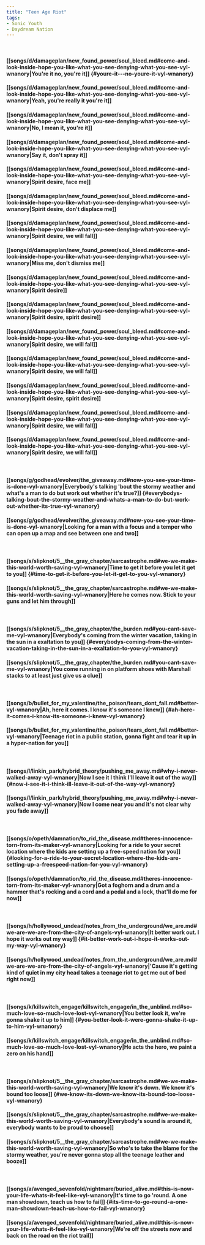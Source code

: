 ```yaml
---
title: "Teen Age Riot"
tags:
- Sonic Youth
- Daydream Nation
---
```

&nbsp;
#### [[songs/d/damageplan/new_found_power/soul_bleed.md#come-and-look-inside-hope-you-like-what-you-see-denying-what-you-see-vyl-wnanory|You're it   no, you're it]] {#youre-it---no-youre-it-vyl-wnanory}
#### [[songs/d/damageplan/new_found_power/soul_bleed.md#come-and-look-inside-hope-you-like-what-you-see-denying-what-you-see-vyl-wnanory|Yeah, you're really it   you're it]]
#### [[songs/d/damageplan/new_found_power/soul_bleed.md#come-and-look-inside-hope-you-like-what-you-see-denying-what-you-see-vyl-wnanory|No, I mean it, you're it]]
#### [[songs/d/damageplan/new_found_power/soul_bleed.md#come-and-look-inside-hope-you-like-what-you-see-denying-what-you-see-vyl-wnanory|Say it, don't spray it]]
#### [[songs/d/damageplan/new_found_power/soul_bleed.md#come-and-look-inside-hope-you-like-what-you-see-denying-what-you-see-vyl-wnanory|Spirit desire, face me]]
#### [[songs/d/damageplan/new_found_power/soul_bleed.md#come-and-look-inside-hope-you-like-what-you-see-denying-what-you-see-vyl-wnanory|Spirit desire, don't displace me]]
#### [[songs/d/damageplan/new_found_power/soul_bleed.md#come-and-look-inside-hope-you-like-what-you-see-denying-what-you-see-vyl-wnanory|Spirit desire, we will fall]]
#### [[songs/d/damageplan/new_found_power/soul_bleed.md#come-and-look-inside-hope-you-like-what-you-see-denying-what-you-see-vyl-wnanory|Miss me, don't dismiss me]]
#### [[songs/d/damageplan/new_found_power/soul_bleed.md#come-and-look-inside-hope-you-like-what-you-see-denying-what-you-see-vyl-wnanory|Spirit desire]]
#### [[songs/d/damageplan/new_found_power/soul_bleed.md#come-and-look-inside-hope-you-like-what-you-see-denying-what-you-see-vyl-wnanory|Spirit desire, spirit desire]]
#### [[songs/d/damageplan/new_found_power/soul_bleed.md#come-and-look-inside-hope-you-like-what-you-see-denying-what-you-see-vyl-wnanory|Spirit desire, we will fall]]
#### [[songs/d/damageplan/new_found_power/soul_bleed.md#come-and-look-inside-hope-you-like-what-you-see-denying-what-you-see-vyl-wnanory|Spirit desire, we will fall]]
#### [[songs/d/damageplan/new_found_power/soul_bleed.md#come-and-look-inside-hope-you-like-what-you-see-denying-what-you-see-vyl-wnanory|Spirit desire, spirit desire]]
#### [[songs/d/damageplan/new_found_power/soul_bleed.md#come-and-look-inside-hope-you-like-what-you-see-denying-what-you-see-vyl-wnanory|Spirit desire, we will fall]]
#### [[songs/d/damageplan/new_found_power/soul_bleed.md#come-and-look-inside-hope-you-like-what-you-see-denying-what-you-see-vyl-wnanory|Spirit desire, we will fall]]
&nbsp;
#### [[songs/g/godhead/evolver/the_giveaway.md#now-you-see-your-time-is-done-vyl-wnanory|Everybody's talking 'bout the stormy weather and what's a man to do but work out whether it's true?]] {#everybodys-talking-bout-the-stormy-weather-and-whats-a-man-to-do-but-work-out-whether-its-true-vyl-wnanory}
#### [[songs/g/godhead/evolver/the_giveaway.md#now-you-see-your-time-is-done-vyl-wnanory|Looking for a man with a focus and a temper who can open up a map and see between one and two]]
&nbsp;
#### [[songs/s/slipknot/5__the_gray_chapter/sarcastrophe.md#we-we-make-this-world-worth-saving-vyl-wnanory|Time to get it before you let it get to you]] {#time-to-get-it-before-you-let-it-get-to-you-vyl-wnanory}
#### [[songs/s/slipknot/5__the_gray_chapter/sarcastrophe.md#we-we-make-this-world-worth-saving-vyl-wnanory|Here he comes now. Stick to your guns and let him through]]
&nbsp;
#### [[songs/s/slipknot/5__the_gray_chapter/the_burden.md#you-cant-save-me-vyl-wnanory|Everybody's coming from the winter vacation, taking in the sun in a exaltation to you]] {#everybodys-coming-from-the-winter-vacation-taking-in-the-sun-in-a-exaltation-to-you-vyl-wnanory}
#### [[songs/s/slipknot/5__the_gray_chapter/the_burden.md#you-cant-save-me-vyl-wnanory|You come running in on platform shoes with Marshall stacks to at least just give us a clue]]
&nbsp;
#### [[songs/b/bullet_for_my_valentine/the_poison/tears_dont_fall.md#better-vyl-wnanory|Ah, here it comes. I know it's someone I knew]] {#ah-here-it-comes-i-know-its-someone-i-knew-vyl-wnanory}
#### [[songs/b/bullet_for_my_valentine/the_poison/tears_dont_fall.md#better-vyl-wnanory|Teenage riot in a public station, gonna fight and tear it up in a hyper-nation for you]]
&nbsp;
#### [[songs/l/linkin_park/hybrid_theory/pushing_me_away.md#why-i-never-walked-away-vyl-wnanory|Now I see it I think I'll leave it out of the way]] {#now-i-see-it-i-think-ill-leave-it-out-of-the-way-vyl-wnanory}
#### [[songs/l/linkin_park/hybrid_theory/pushing_me_away.md#why-i-never-walked-away-vyl-wnanory|Now I come near you and it's not clear why you fade away]]
&nbsp;
#### [[songs/o/opeth/damnation/to_rid_the_disease.md#theres-innocence-torn-from-its-maker-vyl-wnanory|Looking for a ride to your secret location where the kids are setting up a free-speed nation for you]] {#looking-for-a-ride-to-your-secret-location-where-the-kids-are-setting-up-a-freespeed-nation-for-you-vyl-wnanory}
#### [[songs/o/opeth/damnation/to_rid_the_disease.md#theres-innocence-torn-from-its-maker-vyl-wnanory|Got a foghorn and a drum and a hammer that's rocking and a cord and a pedal and a lock, that'll do me for now]]
&nbsp;
#### [[songs/h/hollywood_undead/notes_from_the_underground/we_are.md#we-are-we-are-from-the-city-of-angels-vyl-wnanory|It better work out. I hope it works out my way]] {#it-better-work-out-i-hope-it-works-out-my-way-vyl-wnanory}
#### [[songs/h/hollywood_undead/notes_from_the_underground/we_are.md#we-are-we-are-from-the-city-of-angels-vyl-wnanory|'Cause it's getting kind of quiet in my city head takes a teenage riot to get me out of bed right now]]
&nbsp;
#### [[songs/k/killswitch_engage/killswitch_engage/in_the_unblind.md#so-much-love-so-much-love-lost-vyl-wnanory|You better look it, we're gonna shake it up to him]] {#you-better-look-it-were-gonna-shake-it-up-to-him-vyl-wnanory}
#### [[songs/k/killswitch_engage/killswitch_engage/in_the_unblind.md#so-much-love-so-much-love-lost-vyl-wnanory|He acts the hero, we paint a zero on his hand]]
&nbsp;
#### [[songs/s/slipknot/5__the_gray_chapter/sarcastrophe.md#we-we-make-this-world-worth-saving-vyl-wnanory|We know it's down. We know it's bound too loose]] {#we-know-its-down-we-know-its-bound-too-loose-vyl-wnanory}
#### [[songs/s/slipknot/5__the_gray_chapter/sarcastrophe.md#we-we-make-this-world-worth-saving-vyl-wnanory|Everybody's sound is around it, everybody wants to be proud to choose]]
#### [[songs/s/slipknot/5__the_gray_chapter/sarcastrophe.md#we-we-make-this-world-worth-saving-vyl-wnanory|So who's to take the blame for the stormy weather, you're never gonna stop all the teenage leather and booze]]
&nbsp;
#### [[songs/a/avenged_sevenfold/nightmare/buried_alive.md#this-is-now-your-life-whats-it-feel-like-vyl-wnanory|It's time to go 'round. A one man showdown, teach us how to fail]] {#its-time-to-go-round-a-one-man-showdown-teach-us-how-to-fail-vyl-wnanory}
#### [[songs/a/avenged_sevenfold/nightmare/buried_alive.md#this-is-now-your-life-whats-it-feel-like-vyl-wnanory|We're off the streets now and back on the road on the riot trail]]
